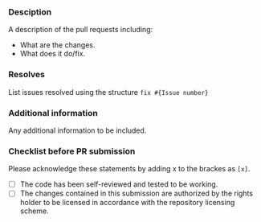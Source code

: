 ### Desciption
A description of the pull requests including:
- What are the changes.
- What does it do/fix.

### Resolves
List issues resolved using the structure `fix #{Issue number}`

### Additional information
Any additional information to be included.

### Checklist before PR submission
Please acknowledge these statements by adding x to the brackes as `[x]`.
- [ ] The code has been self-reviewed and tested to be working.
- [ ] The changes contained in this submission are authorized by the rights holder to be licensed in accordance with the repository licensing scheme.
